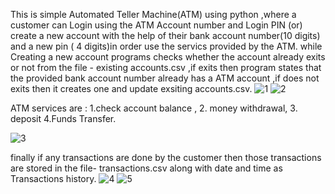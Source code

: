 This is simple  Automated Teller Machine(ATM) using python ,where a customer  can Login using the ATM Account number and Login PIN  (or) create a  new account  with the help of their  bank account number(10 digits) and a new  pin ( 4 digits)in order use the servics provided by the ATM. 
while Creating a new account programs checks whether the  account already  exits or not from the  file - existing accounts.csv  ,if exits  then program states that the provided bank account number already has a ATM account ,if does not exits then  it creates one and update exsiting accounts.csv.
![1](https://github.com/bonagiripraneeth07/ATM-project/assets/149886367/8e9b3ba5-a67d-461d-80c4-daa3e99f131e)
![2](https://github.com/bonagiripraneeth07/ATM-project/assets/149886367/ecf967c1-df0f-4efb-98aa-8e985e5e9cfc)



ATM services are : 1.check account balance  , 2. money withdrawal, 3. deposit 4.Funds Transfer.

![3](https://github.com/bonagiripraneeth07/ATM-project/assets/149886367/5d1c8f4a-d946-472d-93be-33bd46fe1c54)


finally if any transactions are done by the customer then those transactions are stored in the file- transactions.csv  along with date and time  as Transactions history.
![4](https://github.com/bonagiripraneeth07/ATM-project/assets/149886367/9b479cda-3ed0-4922-add7-040c36640255)
![5](https://github.com/bonagiripraneeth07/ATM-project/assets/149886367/6d10fc61-eeca-4125-b3a0-36ed0bc75345)
